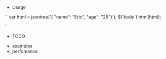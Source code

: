 * Usage

`` 
  var html = jsontree('{ "name": "Eric", "age": "26"}'); 
  $('body').html(html);

``
* TODO

- examples
- perfomance

